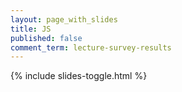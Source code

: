 ```yaml
---
layout: page_with_slides
title: JS
published: false
comment_term: lecture-survey-results
---
```


{% include slides-toggle.html %}
